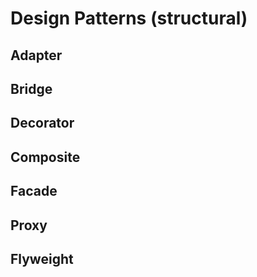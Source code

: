 # Design Patterns (structural)
## Adapter

## Bridge

## Decorator

## Composite

## Facade

## Proxy

## Flyweight


